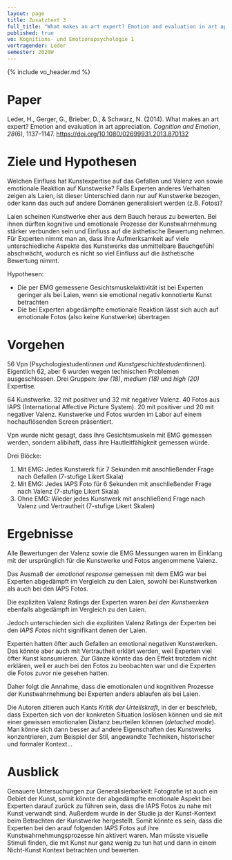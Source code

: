 ```yaml
---
layout: page
title: Zusatztext 3
full_title: "What makes an art expert? Emotion and evaluation in art appreciation"
published: true
vo: Kognitions- und Emotionspsychologie 1
vortragender: Leder
semester: 2020W
---
```


{% include vo_header.md %}

# Paper

<div>Leder, H., Gerger, G., Brieber, D., &amp; Schwarz, N. (2014). What makes an art expert? Emotion and evaluation in art appreciation. <i>Cognition and Emotion</i>, <i>28</i>(6), 1137–1147. <a href="https://doi.org/10.1080/02699931.2013.870132">https://doi.org/10.1080/02699931.2013.870132</a></div>

# Ziele und Hypothesen

Welchen Einfluss hat Kunstexpertise auf das Gefallen und Valenz von sowie emotionale Reaktion auf Kunstwerke? Falls Experten anderes Verhalten zeigen als Laien, ist dieser Unterschied dann nur auf Kunstwerke bezogen, oder kann das auch auf andere Domänen generalisiert werden (z.B. Fotos)?

Laien scheinen Kunstwerke eher aus dem Bauch heraus zu bewerten. Bei ihnen dürften kognitive und emotionale Prozesse der Kunstwahrnehmung stärker verbunden sein und Einfluss auf die ästhetische Bewertung nehmen. Für Experten nimmt man an, dass ihre Aufmerksamkeit auf viele unterschiedliche Aspekte des Kunstwerks das unmittelbare Bauchgefühl abschwächt, wodurch es nicht so viel Einfluss auf die ästhetische Bewertung nimmt.

Hypothesen:
* Die per EMG gemessene Gesichtsmuskelaktivität ist bei Experten geringer als bei Laien, wenn sie emotional negativ konnotierte Kunst betrachten
* Die bei Experten abgedämpfte emotionale Reaktion lässt sich auch auf emotionale Fotos (also keine Kunstwerke) übertragen

# Vorgehen

56 Vpn (Psychologiestudent*innen und Kunstgeschichtestudent*innen). Eigentlich 62, aber 6 wurden wegen technischen Problemen ausgeschlossen. Drei Gruppen: _low (18)_, _medium (18)_ und _high (20)_ Expertise.

64 Kunstwerke. 32 mit positiver und 32 mit negativer Valenz.
40 Fotos aus IAPS (International Affective Picture System). 20 mit positiver und 20 mit negativer Valenz.
Kunstwerke und Fotos wurden im Labor auf einem hochauflösenden Screen präsentiert.

Vpn wurde nicht gesagt, dass ihre Gesichtsmuskeln mit EMG gemessen werden, sondern alibihaft, dass ihre Hautleitfähigkeit gemessen würde.

Drei Blöcke:
1. Mit EMG: Jedes Kunstwerk für 7 Sekunden mit anschließender Frage nach Gefallen (7-stufige Likert Skala)
2. Mit EMG: Jedes IAPS Foto für 6 Sekunden mit anschließender Frage nach Valenz (7-stufige Likert Skala)
3. Ohne EMG: Wieder jedes Kunstwerk mit anschließend Frage nach Valenz und Vertrautheit (7-stufige Likert Skalen)

# Ergebnisse

Alle Bewertungen der Valenz sowie die EMG Messungen waren im Einklang mit der ursprünglich für die Kunstwerke und Fotos angenommene Valenz.

Das Ausmaß der _emotional response_ gemessen mit dem EMG war bei Experten abgedämpft im Vergleich zu den Laien, sowohl bei Kunstwerken als auch bei den IAPS Fotos.

Die expliziten Valenz Ratings der Experten waren _bei den Kunstwerken_ ebenfalls abgedämpft im Vergleich zu den Laien.

Jedoch unterschieden sich die expliziten Valenz Ratings der Experten bei den _IAPS Fotos_ nicht signifikant denen der Laien.

Experten hatten öfter auch Gefallen an emotional negativen Kunstwerken. Das könnte aber auch mit Vertrautheit erklärt werden, weil Experten viel öfter Kunst konsumieren. Zur Gänze könnte das den Effekt trotzdem nicht erklären, weil er auch bei den Fotos zu beobachten war und die Experten die Fotos zuvor nie gesehen hatten.

Daher folgt die Annahme, dass die emotionalen und kognitiven Prozesse der Kunstwahrnehmung bei Experten anders ablaufen als bei Laien.

Die Autoren zitieren auch Kants _Kritik der Urteilskraft_, in der er beschrieb, dass Experten sich von der konkreten Situation loslösen können und sie mit einer gewissen emotionalen Distanz beurteilen können (_detached mode_). Man könne sich dann besser auf andere Eigenschaften des Kunstwerks konzentrieren, zum Beispiel der Stil, angewandte Techniken, historischer und formaler Kontext...

# Ausblick

Genauere Untersuchungen zur Generalisierbarkeit: Fotografie ist auch ein Gebiet der Kunst, somit könnte der abgedämpfte emotionale Aspekt bei Experten darauf zurück zu führen sein, dass die IAPS Fotos zu nahe mit Kunst verwandt sind. Außerdem wurde in der Studie ja der Kunst-Kontext beim Betrachten der Kunstwerke hergestellt. Somit könnte es sein, dass die Experten bei den arauf folgenden IAPS Fotos auf ihre Kunstwahrnehmungsprozesse hin aktivert waren. Man müsste visuelle Stimuli finden, die mit Kunst nur ganz wenig zu tun hat und dann in einem Nicht-Kunst Kontext betrachten und bewerten.
